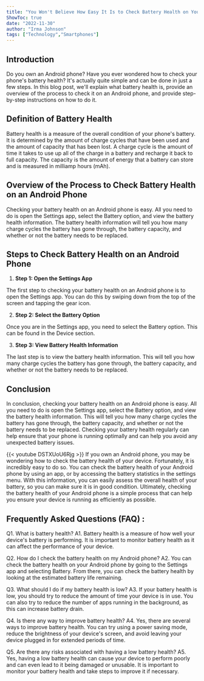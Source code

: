 ```yaml
---
title: "You Won't Believe How Easy It Is to Check Battery Health on Your Android Phone!"
ShowToc: true 
date: "2022-11-30"
author: "Irma Johnson" 
tags: ["Technology","Smartphones"]
---
```

## Introduction 

Do you own an Android phone? Have you ever wondered how to check your phone's battery health? It's actually quite simple and can be done in just a few steps. In this blog post, we'll explain what battery health is, provide an overview of the process to check it on an Android phone, and provide step-by-step instructions on how to do it. 

## Definition of Battery Health 

Battery health is a measure of the overall condition of your phone's battery. It is determined by the amount of charge cycles that have been used and the amount of capacity that has been lost. A charge cycle is the amount of time it takes to use up all of the charge in a battery and recharge it back to full capacity. The capacity is the amount of energy that a battery can store and is measured in milliamp hours (mAh). 

## Overview of the Process to Check Battery Health on an Android Phone

Checking your battery health on an Android phone is easy. All you need to do is open the Settings app, select the Battery option, and view the battery health information. The battery health information will tell you how many charge cycles the battery has gone through, the battery capacity, and whether or not the battery needs to be replaced. 

## Steps to Check Battery Health on an Android Phone 

1. **Step 1: Open the Settings App** 

The first step to checking your battery health on an Android phone is to open the Settings app. You can do this by swiping down from the top of the screen and tapping the gear icon. 

2. **Step 2: Select the Battery Option** 

Once you are in the Settings app, you need to select the Battery option. This can be found in the Device section. 

3. **Step 3: View Battery Health Information** 

The last step is to view the battery health information. This will tell you how many charge cycles the battery has gone through, the battery capacity, and whether or not the battery needs to be replaced. 

## Conclusion 

In conclusion, checking your battery health on an Android phone is easy. All you need to do is open the Settings app, select the Battery option, and view the battery health information. This will tell you how many charge cycles the battery has gone through, the battery capacity, and whether or not the battery needs to be replaced. Checking your battery health regularly can help ensure that your phone is running optimally and can help you avoid any unexpected battery issues.

{{< youtube DSTXUoU6Rjg >}} 
If you own an Android phone, you may be wondering how to check the battery health of your device. Fortunately, it is incredibly easy to do so. You can check the battery health of your Android phone by using an app, or by accessing the battery statistics in the settings menu. With this information, you can easily assess the overall health of your battery, so you can make sure it is in good condition. Ultimately, checking the battery health of your Android phone is a simple process that can help you ensure your device is running as efficiently as possible.

## Frequently Asked Questions (FAQ) :
Q1. What is battery health?
A1. Battery health is a measure of how well your device's battery is performing. It is important to monitor battery health as it can affect the performance of your device.

Q2. How do I check the battery health on my Android phone?
A2. You can check the battery health on your Android phone by going to the Settings app and selecting Battery. From there, you can check the battery health by looking at the estimated battery life remaining.

Q3. What should I do if my battery health is low?
A3. If your battery health is low, you should try to reduce the amount of time your device is in use. You can also try to reduce the number of apps running in the background, as this can increase battery drain.

Q4. Is there any way to improve battery health?
A4. Yes, there are several ways to improve battery health. You can try using a power saving mode, reduce the brightness of your device's screen, and avoid leaving your device plugged in for extended periods of time.

Q5. Are there any risks associated with having a low battery health?
A5. Yes, having a low battery health can cause your device to perform poorly and can even lead to it being damaged or unusable. It is important to monitor your battery health and take steps to improve it if necessary.


